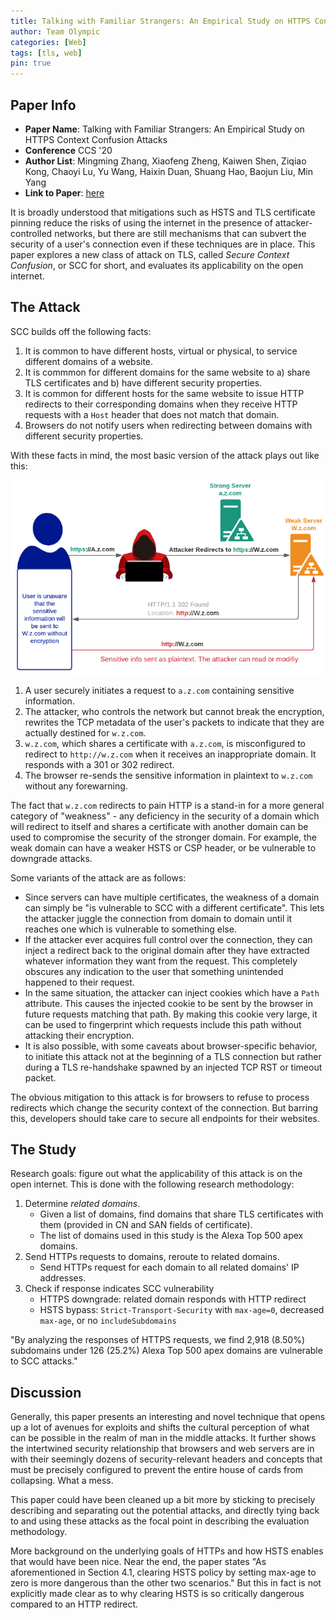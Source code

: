 ```yaml
---
title: Talking with Familiar Strangers: An Empirical Study on HTTPS Context Confusion Attacks
author: Team Olympic
categories: [Web]
tags: [tls, web]
pin: true
---
```


## Paper Info
- **Paper Name**: Talking with Familiar Strangers: An Empirical Study on HTTPS Context Confusion Attacks
- **Conference** CCS '20
- **Author List**: Mingming Zhang, Xiaofeng Zheng, Kaiwen Shen, Ziqiao Kong, Chaoyi Lu, Yu Wang, Haixin Duan, Shuang Hao, Baojun Liu, Min Yang
- **Link to Paper**: [here](https://www.zhangmingming.org/files/papers/ccs20-scc.pdf)

It is broadly understood that mitigations such as HSTS and TLS certificate pinning reduce the risks of using the internet in the presence of attacker-controlled networks, but there are still mechanisms that can subvert the security of a user's connection even if these techniques are in place. This paper explores a new class of attack on TLS, called *Secure Context Confusion*, or SCC for short, and evaluates its applicability on the open internet.

## The Attack

SCC builds off the following facts:

1. It is common to have different hosts, virtual or physical, to service different domains of a website.
2. It is commmon for different domains for the same website to a) share TLS certificates and b) have different security properties.
3. It is common for different hosts for the same website to issue HTTP redirects to their corresponding domains when they receive HTTP requests with a `Host` header that does not match that domain.
4. Browsers do not notify users when redirecting between domains with different security properties.

With these facts in mind, the most basic version of the attack plays out like this:

![](/assets/img/2020-12-02-scc/scc1.png)

1. A user securely initiates a request to `a.z.com` containing sensitive information.
2. The attacker, who controls the network but cannot break the encryption, rewrites the TCP metadata of the user's packets to indicate that they are actually destined for `w.z.com`.
3. `w.z.com`, which shares a certificate with `a.z.com`, is misconfigured to redirect to `http://w.z.com` when it receives an inappropriate domain. It responds with a 301 or 302 redirect.
4. The browser re-sends the sensitive information in plaintext to `w.z.com` without any forewarning.

The fact that `w.z.com` redirects to pain HTTP is a stand-in for a more general category of "weakness" - any deficiency in the security of a domain which will redirect to itself and shares a certificate with another domain can be used to compromise the security of the stronger domain. For example, the weak domain can have a weaker HSTS or CSP header, or be vulnerable to downgrade attacks.

Some variants of the attack are as follows:

- Since servers can have multiple certificates, the weakness of a domain can simply be "is vulnerable to SCC with a different certificate". This lets the attacker juggle the connection from domain to domain until it reaches one which is vulnerable to something else.
- If the attacker ever acquires full control over the connection, they can inject a redirect back to the original domain after they have extracted whatever information they want from the request. This completely obscures any indication to the user that something unintended happened to their request.
- In the same situation, the attacker can inject cookies which have a `Path` attribute. This causes the injected cookie to be sent by the browser in future requests matching that path. By making this cookie very large, it can be used to fingerprint which requests include this path without attacking their encryption.
- It is also possible, with some caveats about browser-specific behavior, to initiate this attack not at the beginning of a TLS connection but rather during a TLS re-handshake spawned by an injected TCP RST or timeout packet.

The obvious mitigation to this attack is for browsers to refuse to process redirects which change the security context of the connection.
But barring this, developers should take care to secure all endpoints for their websites.

## The Study

Research goals: figure out what the applicability of this attack is on the open internet.
This is done with the following research methodology:

1. Determine *related domains*.
   - Given a list of domains, find domains that share TLS certificates with them (provided in CN and SAN fields of certificate).
   - The list of domains used in this study is the Alexa Top 500 apex domains.
2. Send HTTPs requests to domains, reroute to related domains.
   - Send HTTPs request for each domain to all related domains' IP addresses.
3. Check if response indicates SCC vulnerability
   - HTTPS downgrade: related domain responds with HTTP redirect
   - HSTS bypass: `Strict-Transport-Security` with `max-age=0`, decreased `max-age`, or no `includeSubdomains`

"By analyzing the responses of HTTPS requests, we find 2,918 (8.50%) subdomains under 126 (25.2%) Alexa Top 500 apex domains are vulnerable to SCC attacks."

## Discussion

Generally, this paper presents an interesting and novel technique that opens up a lot of avenues for exploits and shifts the cultural perception of what can be possible in the realm of man in the middle attacks.
It further shows the intertwined security relationship that browsers and web servers are in with their seemingly dozens of security-relevant headers and concepts that must be precisely configured to prevent the entire house of cards from collapsing.
What a mess.

This paper could have been cleaned up a bit more by sticking to precisely describing and separating out the potential attacks, and directly tying back to and using these attacks as the focal point in describing the evaluation methodology.

More background on the underlying goals of HTTPs and how HSTS enables that would have been nice.
Near the end, the paper states "As aforementioned in Section 4.1, clearing HSTS policy by setting max-age to zero is more dangerous than the other two scenarios."
But this in fact is not explicitly made clear as to why clearing HSTS is so critically dangerous compared to an HTTP redirect.
